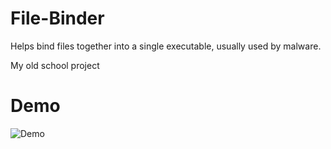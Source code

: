 # File-Binder

Helps bind files together into a single executable, usually used by malware.


My old school project

# Demo

![Demo](https://secretsofthesolstice.files.wordpress.com/2015/08/file_binder.gif)

